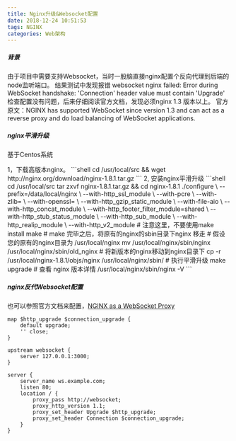 ```yaml
---
title: Nginx升级&Websocket配置
date: 2018-12-24 10:51:53
tags: NGINX
categories: Web架构
---
```

##### 背景 #####
由于项目中需要支持Websocket，当时一股脑直接nginx配置个反向代理到后端的node监听端口。
结果测试中发现报错 websocket nginx failed: Error during WebSocket handshake: 'Connection' header value must contain 'Upgrade'
检查配置没有问题，后来仔细阅读官方文档，发现必须nginx 1.3 版本以上。
官方原文：NGINX has supported WebSocket since version 1.3 and can act as a reverse proxy and do load balancing of WebSocket applications.

#####  nginx平滑升级 #####
基于Centos系统
<p>
1，下载高版本nginx。
```shell
cd /usr/local/src && wget http://nginx.org/download/nginx-1.8.1.tar.gz
```
2, 安装nginx平滑升级
```shell
cd /usr/local/src
tar zxvf nginx-1.8.1.tar.gz && cd nginx-1.8.1
./configure \
--prefix=/data/local/nginx \
--with-http_ssl_module \
--with-pcre \
--with-zlib= \
--with-openssl= \
--with-http_gzip_static_module \
--with-file-aio \
--with-http_concat_module \
--with-http_footer_filter_module=shared \
--with-http_stub_status_module \
--with-http_sub_module \
--with-http_realip_module \
--with-http_v2_module
#  注意这里，不要使用make install
make
# make 完毕之后，将原有的nginx的sbin目录下nginx 移走
# 假设您的原有的nginx目录为 /usr/local/nginx
mv /usr/local/nginx/sbin/nginx /usr/local/nginx/sbin/old_nginx
# 将新版本的nginx移动到nginx目录下
cp -r /usr/local/nginx-1.8.1/objs/nginx /usr/local/nginx/sbin/
# 执行平滑升级
make upgrade
# 查看 nginx 版本详情
/usr/local/nginx/sbin/nginx -V
```
</p>

#####  nginx反代Websocket配置 #####
也可以参照官方文档来配置，[NGINX as a WebSocket Proxy](https://www.nginx.com/blog/websocket-nginx/)
<!--more-->
```shell
map $http_upgrade $connection_upgrade {
    default upgrade;
    '' close;
}

upstream websocket {
    server 127.0.0.1:3000;
}

server {
    server_name ws.example.com;
    listen 80;
    location / {
        proxy_pass http://websocket;
        proxy_http_version 1.1;
        proxy_set_header Upgrade $http_upgrade;
        proxy_set_header Connection $connection_upgrade;
    }
}
```

